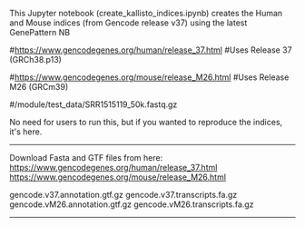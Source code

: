 This Jupyter notebook (create_kallisto_indices.ipynb) creates the Human and Mouse indices (from Gencode release v37) using the latest GenePattern NB

#https://www.gencodegenes.org/human/release_37.html
#Uses Release 37 (GRCh38.p13)

#https://www.gencodegenes.org/mouse/release_M26.html
#Uses Release M26 (GRCm39)

#/module/test_data/SRR1515119_50k.fastq.gz

No need for users to run this, but if you wanted to reproduce the indices, it's here.

---
Download Fasta and GTF files from here: https://www.gencodegenes.org/human/release_37.html https://www.gencodegenes.org/mouse/release_M26.html

gencode.v37.annotation.gtf.gz
gencode.v37.transcripts.fa.gz
gencode.vM26.annotation.gtf.gz
gencode.vM26.transcripts.fa.gz

---
